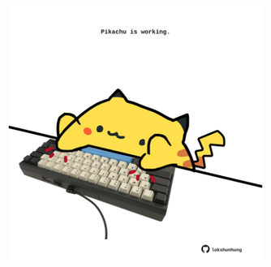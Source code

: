 <!-- built at 15/11/2021, 20:02:13 UTC -->
<p align="center">
  <img width="500" height="500" src="./ReadmeImage.svg">
</p>
